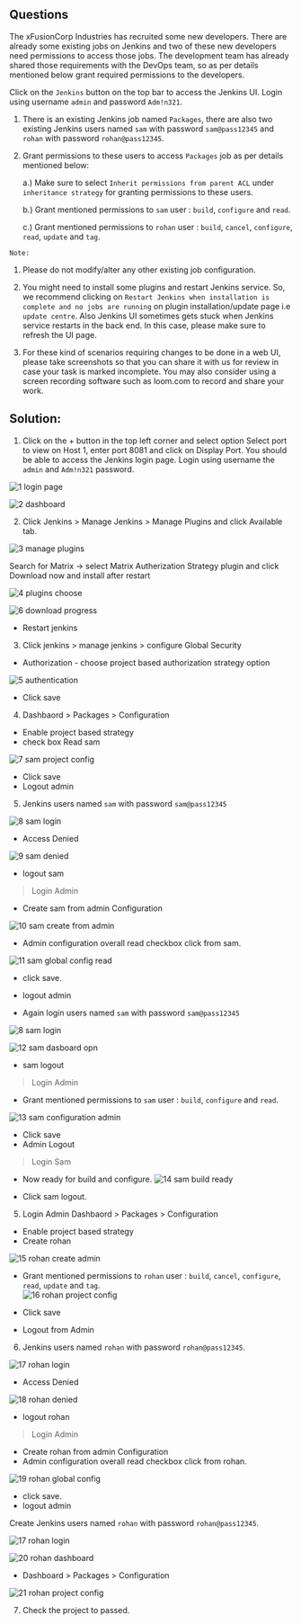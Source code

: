 
## Questions

The xFusionCorp Industries has recruited some new developers. There are already some existing jobs on Jenkins and two of these new developers need permissions to access those jobs. The development team has already shared those requirements with the DevOps team, so as per details mentioned below grant required permissions to the developers.  
  

  

Click on the  `Jenkins`  button on the top bar to access the Jenkins UI. Login using username  `admin`  and password  `Adm!n321`.  
  

1.  There is an existing Jenkins job named  `Packages`, there are also two existing Jenkins users named  `sam`  with password  `sam@pass12345`  and  `rohan`  with password  `rohan@pass12345`.  
      
    
2.  Grant permissions to these users to access  `Packages`  job as per details mentioned below:  
      
    
    a.) Make sure to select  `Inherit permissions from parent ACL`  under  `inheritance strategy`  for granting permissions to these users.  
      
    
    b.) Grant mentioned permissions to  `sam`  user :  `build`,  `configure`  and  `read`.  
      
    
    c.) Grant mentioned permissions to  `rohan`  user :  `build`,  `cancel`,  `configure`,  `read`,  `update`  and  `tag`.  
      
    

`Note:`  
  

1.  Please do not modify/alter any other existing job configuration.  
      
    
2.  You might need to install some plugins and restart Jenkins service. So, we recommend clicking on  `Restart Jenkins when installation is complete and no jobs are running`  on plugin installation/update page i.e  `update centre`. Also Jenkins UI sometimes gets stuck when Jenkins service restarts in the back end. In this case, please make sure to refresh the UI page.  
      
    
3.  For these kind of scenarios requiring changes to be done in a web UI, please take screenshots so that you can share it with us for review in case your task is marked incomplete. You may also consider using a screen recording software such as loom.com to record and share your work.

## Solution:

1.  Click on the + button in the top left corner and select option Select port to view on Host 1, enter port 8081 and click on Display Port. You should be able to access the Jenkins login page. Login using username the `admin` and `Adm!n321` password.

![1 login page](https://github.com/dineshrajdhanapathyDD/kodekloud-Engineer_project/assets/52989362/08d73476-df8b-4ff2-b221-45cea329f800)


![2 dashboard](https://github.com/dineshrajdhanapathyDD/kodekloud-Engineer_project/assets/52989362/d02811ec-31c2-4b84-a254-dd574e3bfb48)


2.  Click Jenkins > Manage Jenkins > Manage Plugins and click Available tab.


![3 manage plugins](https://github.com/dineshrajdhanapathyDD/kodekloud-Engineer_project/assets/52989362/05a9c179-dd65-4e11-9264-40d0947cdddb)

Search for Matrix -> select Matrix Autherization Strategy plugin and click Download now and install after restart

![4 plugins choose](https://github.com/dineshrajdhanapathyDD/kodekloud-Engineer_project/assets/52989362/8b7a33be-8689-4ef4-a9b7-08c5df045ac7)

![6 download progress](https://github.com/dineshrajdhanapathyDD/kodekloud-Engineer_project/assets/52989362/cabe0749-bd6b-42b0-8c92-9d5d25f35770)
 
 - Restart jenkins

3. Click jenkins > manage jenkins > configure Global Security

- Authorization - choose project based authorization strategy option 

![5 authentication](https://github.com/dineshrajdhanapathyDD/kodekloud-Engineer_project/assets/52989362/67980d71-576e-4d7e-af42-58e472d9c077)

- Click save 

4.  Dashbaord > Packages  > Configuration

- Enable project based strategy
- check box Read sam

![7 sam project config](https://github.com/dineshrajdhanapathyDD/kodekloud-Engineer_project/assets/52989362/ea54e488-03cc-4a31-ad74-ca1b250c40d1)

- Click save
- Logout admin

5. Jenkins users named  `sam`  with password  `sam@pass12345` 

![8 sam login](https://github.com/dineshrajdhanapathyDD/kodekloud-Engineer_project/assets/52989362/03b37cda-b85f-4d86-a52c-4dd4710fc029)

- Access Denied

![9 sam denied](https://github.com/dineshrajdhanapathyDD/kodekloud-Engineer_project/assets/52989362/d1ffc90a-b919-461f-9105-d3bf855a4cd1)

- logout sam

>Login Admin

- Create sam from admin Configuration

![10 sam create from admin](https://github.com/dineshrajdhanapathyDD/kodekloud-Engineer_project/assets/52989362/91ba06ed-74e7-40e7-844b-ad911213ea73)

- Admin configuration overall read checkbox click from sam.

![11 sam global config read](https://github.com/dineshrajdhanapathyDD/kodekloud-Engineer_project/assets/52989362/43f15d8f-f853-4b95-9d09-44fd0c51813c)

- click save.
- logout admin

 - Again login users named  `sam`  with password  `sam@pass12345` 

![8 sam login](https://github.com/dineshrajdhanapathyDD/kodekloud-Engineer_project/assets/52989362/03b37cda-b85f-4d86-a52c-4dd4710fc029)

![12 sam dasboard opn](https://github.com/dineshrajdhanapathyDD/kodekloud-Engineer_project/assets/52989362/be38e85c-8ff5-4d5b-a1c3-b01a421d2379)

- sam logout

> Login Admin

- Grant mentioned permissions to  `sam`  user :  `build`,  `configure`  and  `read`. 

![13 sam configuration admin](https://github.com/dineshrajdhanapathyDD/kodekloud-Engineer_project/assets/52989362/d5e1a704-f71e-4882-bf53-d562c3e2dffe)

- Click save 
- Admin Logout

> Login Sam

- Now ready for build and configure.
![14 sam build ready](https://github.com/dineshrajdhanapathyDD/kodekloud-Engineer_project/assets/52989362/bc9db770-2b3c-4a6d-8a1c-7d4d9f965841)
  
 - Click sam logout.


5.  Login Admin
 Dashbaord > Packages  > Configuration

- Enable project based strategy
- Create rohan 

![15 rohan create admin](https://github.com/dineshrajdhanapathyDD/kodekloud-Engineer_project/assets/52989362/c06d0a45-dab3-4cb3-8601-7c216cfe64c3)

- Grant mentioned permissions to  `rohan`  user :  `build`,  `cancel`,  `configure`,  `read`,  `update`  and  `tag`.  
![16 rohan project config](https://github.com/dineshrajdhanapathyDD/kodekloud-Engineer_project/assets/52989362/f691e74b-878c-4078-b700-53eac26ccb70)  

- Click save 
- Logout from Admin

6. Jenkins users named   `rohan`  with password  `rohan@pass12345`.  

![17 rohan login](https://github.com/dineshrajdhanapathyDD/kodekloud-Engineer_project/assets/52989362/06eb48e9-b26a-4c83-830e-5866d6cb6d1b)

- Access Denied

![18 rohan denied](https://github.com/dineshrajdhanapathyDD/kodekloud-Engineer_project/assets/52989362/e11e7e55-e60f-48ca-8514-603d677ea375)

- logout rohan

> Login Admin
- Create rohan from admin Configuration
- Admin configuration overall read checkbox click from rohan.

![19 rohan global config](https://github.com/dineshrajdhanapathyDD/kodekloud-Engineer_project/assets/52989362/84cb2639-0311-48f0-980b-1f02951d79b8)

- click save.
- logout admin

Create Jenkins users named   `rohan`  with password  `rohan@pass12345`.  

![17 rohan login](https://github.com/dineshrajdhanapathyDD/kodekloud-Engineer_project/assets/52989362/06eb48e9-b26a-4c83-830e-5866d6cb6d1b)

![20 rohan dashboard](https://github.com/dineshrajdhanapathyDD/kodekloud-Engineer_project/assets/52989362/e7a7e78f-ac6b-4a97-b571-966da32a528a)


 - Dashboard > Packages  > Configuration

![21 rohan project config](https://github.com/dineshrajdhanapathyDD/kodekloud-Engineer_project/assets/52989362/636e2197-8e8e-4108-8d1b-230e40c78a9e)

7. Check the project to passed. 